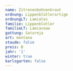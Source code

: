 ```yaml
---
name: Zitronenbohnenkraut
ordnung: Lippenblütlerartige
ordnungLT: Lamiales
familie: Lippenblütler
familieLT: Lamiaceae
gattung: Satureja
art: montana
staude: false
preis: B
jahr: '1'
winter: true
karlsgarten: false
---
```

